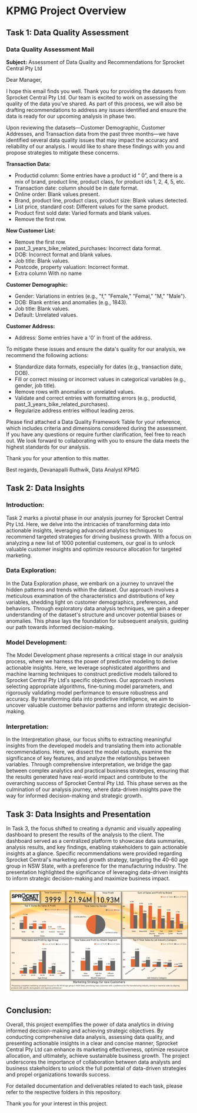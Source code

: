 # KPMG Project Overview

## Task 1: Data Quality Assessment

### Data Quality Assessment Mail

**Subject:** Assessment of Data Quality and Recommendations for Sprocket Central Pty Ltd

Dear Manager,

I hope this email finds you well. Thank you for providing the datasets from Sprocket Central Pty Ltd. Our team is excited to work on assessing the quality of the data you've shared. As part of this process, we will also be drafting recommendations to address any issues identified and ensure the data is ready for our upcoming analysis in phase two.

Upon reviewing the datasets—Customer Demographic, Customer Addresses, and Transaction data from the past three months—we have identified several data quality issues that may impact the accuracy and reliability of our analysis. I would like to share these findings with you and propose strategies to mitigate these concerns.

**Transaction Data:**
- Productid column: Some entries have a product id “ 0”, and there is a mix of brand, product line, product class, for product ids 1, 2, 4, 5, etc.
- Transaction date: column should be in date format.
- Online order: Blank values present.
- Brand, product line, product class, product size: Blank values detected.
- List price, standard cost: Different values for the same product.
- Product first sold date: Varied formats and blank values.
- Remove the first row.

**New Customer List:**
- Remove the first row.
- past_3_years_bike_related_purchases: Incorrect data format.
- DOB: Incorrect format and blank values.
- Job title: Blank values.
- Postcode, property valuation: Incorrect format.
- Extra column With no name

**Customer Demographic:**
- Gender: Variations in entries (e.g., "f," "Female," "Femal," "M," "Male").
- DOB: Blank entries and anomalies (e.g., 1843).
- Job title: Blank values.
- Default: Unrelated values.

**Customer Address:**
- Address: Some entries have a '0' in front of the address.

To mitigate these issues and ensure the data's quality for our analysis, we recommend the following actions:
- Standardize data formats, especially for dates (e.g., transaction date, DOB).
- Fill or correct missing or incorrect values in categorical variables (e.g., gender, job title).
- Remove rows with anomalies or unrelated values.
- Validate and correct entries with formatting errors (e.g., productid, past_3_years_bike_related_purchases).
- Regularize address entries without leading zeros.

Please find attached a Data Quality Framework Table for your reference, which includes criteria and dimensions considered during the assessment. If you have any questions or require further clarification, feel free to reach out. We look forward to collaborating with you to ensure the data meets the highest standards for our analysis.

Thank you for your attention to this matter.

Best regards,
Devanapalli Ruthwik,
Data Analyst
KPMG

## Task 2: Data Insights

### Introduction:

Task 2 marks a pivotal phase in our analysis journey for Sprocket Central Pty Ltd. Here, we delve into the intricacies of transforming data into actionable insights, leveraging advanced analytics techniques to recommend targeted strategies for driving business growth. With a focus on analyzing a new list of 1000 potential customers, our goal is to unlock valuable customer insights and optimize resource allocation for targeted marketing.

### Data Exploration:

In the Data Exploration phase, we embark on a journey to unravel the hidden patterns and trends within the dataset. Our approach involves a meticulous examination of the characteristics and distributions of key variables, shedding light on customer demographics, preferences, and behaviors. Through exploratory data analysis techniques, we gain a deeper understanding of the dataset's structure and uncover potential biases or anomalies. This phase lays the foundation for subsequent analysis, guiding our path towards informed decision-making.

### Model Development:

The Model Development phase represents a critical stage in our analysis process, where we harness the power of predictive modeling to derive actionable insights. Here, we leverage sophisticated algorithms and machine learning techniques to construct predictive models tailored to Sprocket Central Pty Ltd's specific objectives. Our approach involves selecting appropriate algorithms, fine-tuning model parameters, and rigorously validating model performance to ensure robustness and accuracy. By transforming data into predictive intelligence, we aim to uncover valuable customer behavior patterns and inform strategic decision-making.

### Interpretation:

In the Interpretation phase, our focus shifts to extracting meaningful insights from the developed models and translating them into actionable recommendations. Here, we dissect the model outputs, examine the significance of key features, and analyze the relationships between variables. Through comprehensive interpretation, we bridge the gap between complex analytics and practical business strategies, ensuring that the results generated have real-world impact and contribute to the overarching success of Sprocket Central Pty Ltd. This phase serves as the culmination of our analysis journey, where data-driven insights pave the way for informed decision-making and strategic growth.

## Task 3: Data Insights and Presentation

In Task 3, the focus shifted to creating a dynamic and visually appealing dashboard to present the results of the analysis to the client. The dashboard served as a centralized platform to showcase data summaries, analysis results, and key findings, enabling stakeholders to gain actionable insights at a glance. Specific recommendations were provided regarding Sprocket Central's marketing and growth strategy, targeting the 40-60 age group in NSW State, with a preference for the manufacturing industry. The presentation highlighted the significance of leveraging data-driven insights to inform strategic decision-making and maximize business impact.

![Alt Text](https://github.com/Ruthwik14/Power-BI/blob/main/KPMG%20%20-%20Unleashing%20Insights%20and%20Strategies%20for%20Sprocket%20Central's%20Success/Power%20BI%20Dashboard.jpg)


## Conclusion:

Overall, this project exemplifies the power of data analytics in driving informed decision-making and achieving strategic objectives. By conducting comprehensive data analysis, assessing data quality, and presenting actionable insights in a clear and concise manner, Sprocket Central Pty Ltd can enhance its marketing effectiveness, optimize resource allocation, and ultimately, achieve sustainable business growth. The project underscores the importance of collaboration between data analysts and business stakeholders to unlock the full potential of data-driven strategies and propel organizations towards success.

For detailed documentation and deliverables related to each task, please refer to the respective folders in this repository.

Thank you for your interest in this project.
